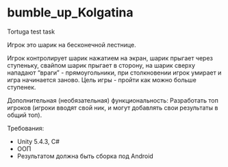 # bumble_up_Kolgatina
Tortuga test task


Игрок это шарик на бесконечной лестнице.

Игрок контролирует шарик нажатием на экран, шарик прыгает через ступеньку, свайпом шарик прыгает в сторону, на шарик сверху
нападают “враги” - прямоугольники, при столкновении игрок умирает и игра начинается заново.
Цель игры - пройти как можно больше ступенек.

Дополнительная (необязательная) функциональность:
Разработать топ игроков (игроки вводят свой ник, и могут добавлять свои результаты в общий топ).

Требования:

* Unity 5.4.3, C#
* ООП
* Результатом должна быть сборка под Android
